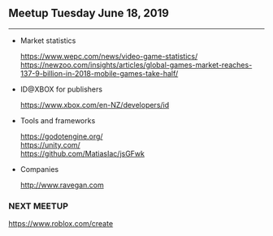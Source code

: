 ## Meetup Tuesday June 18, 2019
------

* Market statistics

   https://www.wepc.com/news/video-game-statistics/   
   https://newzoo.com/insights/articles/global-games-market-reaches-137-9-billion-in-2018-mobile-games-take-half/

* ID@XBOX for publishers

   https://www.xbox.com/en-NZ/developers/id

* Tools and frameworks

   https://godotengine.org/   
   https://unity.com/   
   https://github.com/MatiasIac/jsGFwk   

* Companies

   http://www.ravegan.com   

### NEXT MEETUP

   https://www.roblox.com/create

